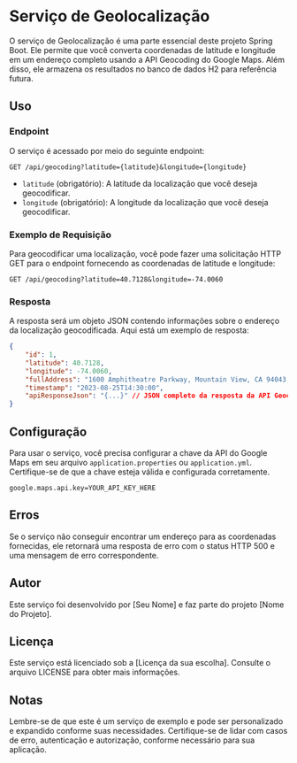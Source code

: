 # Serviço de Geolocalização

O serviço de Geolocalização é uma parte essencial deste projeto Spring Boot. Ele permite que você converta coordenadas de latitude e longitude em um endereço completo usando a API Geocoding do Google Maps. Além disso, ele armazena os resultados no banco de dados H2 para referência futura.

## Uso

### Endpoint

O serviço é acessado por meio do seguinte endpoint:

```
GET /api/geocoding?latitude={latitude}&longitude={longitude}
```

- `latitude` (obrigatório): A latitude da localização que você deseja geocodificar.
- `longitude` (obrigatório): A longitude da localização que você deseja geocodificar.

### Exemplo de Requisição

Para geocodificar uma localização, você pode fazer uma solicitação HTTP GET para o endpoint fornecendo as coordenadas de latitude e longitude:

```
GET /api/geocoding?latitude=40.7128&longitude=-74.0060
```

### Resposta

A resposta será um objeto JSON contendo informações sobre o endereço da localização geocodificada. Aqui está um exemplo de resposta:

```json
{
    "id": 1,
    "latitude": 40.7128,
    "longitude": -74.0060,
    "fullAddress": "1600 Amphitheatre Parkway, Mountain View, CA 94043, USA",
    "timestamp": "2023-08-25T14:30:00",
    "apiResponseJson": "{...}" // JSON completo da resposta da API Geocoding do Google
}
```

## Configuração

Para usar o serviço, você precisa configurar a chave da API do Google Maps em seu arquivo `application.properties` ou `application.yml`. Certifique-se de que a chave esteja válida e configurada corretamente.

```properties
google.maps.api.key=YOUR_API_KEY_HERE
```

## Erros

Se o serviço não conseguir encontrar um endereço para as coordenadas fornecidas, ele retornará uma resposta de erro com o status HTTP 500 e uma mensagem de erro correspondente.

## Autor

Este serviço foi desenvolvido por [Seu Nome] e faz parte do projeto [Nome do Projeto].

## Licença

Este serviço está licenciado sob a [Licença da sua escolha]. Consulte o arquivo LICENSE para obter mais informações.

## Notas

Lembre-se de que este é um serviço de exemplo e pode ser personalizado e expandido conforme suas necessidades. Certifique-se de lidar com casos de erro, autenticação e autorização, conforme necessário para sua aplicação.
